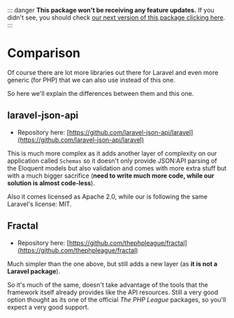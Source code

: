 ::: danger
**This package won't be receiving any feature updates.** If you didn't see, you should check [our next version of this package clicking here](https://github.com/open-southeners/laravel-apiable).
:::

# Comparison

Of course there are lot more libraries out there for Laravel and even more generic (for PHP) that we can also use instead of this one.

So here we'll explain the differences between them and this one.

## laravel-json-api

- Repository here: [https://github.com/laravel-json-api/laravel](https://github.com/laravel-json-api/laravel)

This is much more complex as it adds another layer of complexity on our application called `Schemas` so it doesn't only provide JSON:API parsing of the Eloquent models but also validation and comes with more extra stuff but with a much bigger sacrifice (**need to write much more code, while our solution is almost code-less**).

Also it comes licensed as Apache 2.0, while our is following the same Laravel's license: MIT.

## Fractal

- Repository here: [https://github.com/thephpleague/fractal](https://github.com/thephpleague/fractal)

Much simpler than the one above, but still adds a new layer (as **it is not a Laravel package**).

So it's much of the same, doesn't take advantage of the tools that the framework itself already provides like the API resources. Still a very good option thought as its one of the official _The PHP League_ packages, so you'll expect a very good support.